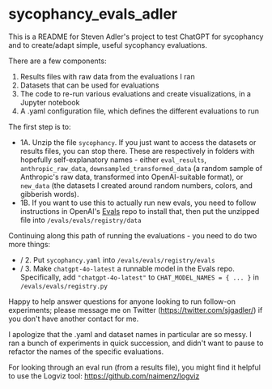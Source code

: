 # sycophancy_evals_adler

This is a README for Steven Adler's project to test ChatGPT for sycophancy and to create/adapt simple, useful sycophancy evaluations.

There are a few components:

1. Results files with raw data from the evaluations I ran
2. Datasets that can be used for evaluations
3. The code to re-run various evaluations and create visualizations, in a Jupyter notebook
4. A .yaml configuration file, which defines the different evaluations to run

The first step is to: 
* 1A. Unzip the file `sycophancy`. If you just want to access the datasets or results files, you can stop there. These are respectively in folders with hopefully self-explanatory names - either `eval_results`, `anthropic_raw_data`, `downsampled_transformed_data` (a random sample of Anthropic's raw data, transformed into OpenAI-suitable format), or `new_data` (the datasets I created around random numbers, colors, and gibberish words).
* 1B. If you want to use this to actually run new evals, you need to follow instructions in OpenAI's [Evals](https://github.com/openai/evals/tree/main) repo to install that, then put the unzipped file into `/evals/evals/registry/data`

Continuing along this path of running the evaluations - you need to do two more things:
* / 2. Put `sycophancy.yaml` into `/evals/evals/registry/evals`
* / 3. Make `chatgpt-4o-latest` a runnable model in the Evals repo. Specifically, add `"chatgpt-4o-latest"` to `CHAT_MODEL_NAMES = { ... }` in `/evals/evals/registry.py`

Happy to help answer questions for anyone looking to run follow-on experiments; please message me on Twitter (https://twitter.com/sjgadler/) if you don't have another contact for me. 

I apologize that the .yaml and dataset names in particular are so messy. I ran a bunch of experiments in quick succession, and didn't want to pause to refactor the names of the specific evaluations.

For looking through an eval run (from a results file), you might find it helpful to use the Logviz tool: https://github.com/naimenz/logviz
